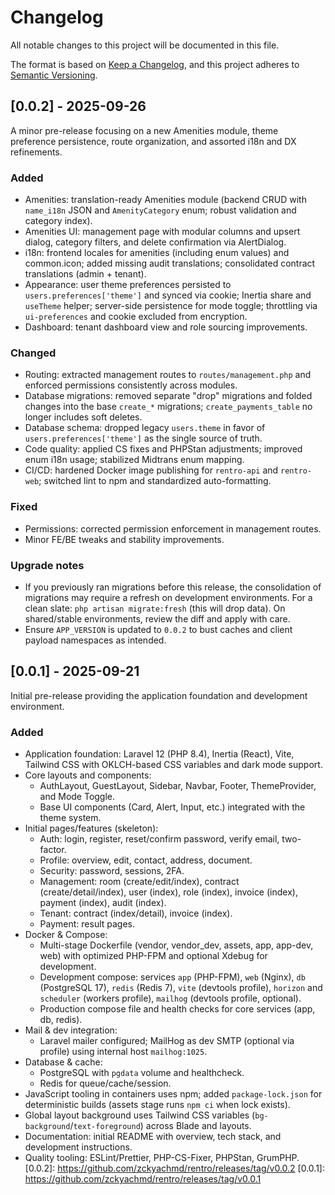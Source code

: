 # Changelog

All notable changes to this project will be documented in this file.

The format is based on [Keep a Changelog](https://keepachangelog.com/en/1.1.0/),
and this project adheres to [Semantic Versioning](https://semver.org/spec/v2.0.0.html).

## [0.0.2] - 2025-09-26

A minor pre-release focusing on a new Amenities module, theme preference persistence, route organization, and assorted i18n and DX refinements.

### Added

- Amenities: translation-ready Amenities module (backend CRUD with `name_i18n` JSON and `AmenityCategory` enum; robust validation and category index).
- Amenities UI: management page with modular columns and upsert dialog, category filters, and delete confirmation via AlertDialog.
- i18n: frontend locales for amenities (including enum values) and common.icon; added missing audit translations; consolidated contract translations (admin + tenant).
- Appearance: user theme preferences persisted to `users.preferences['theme']` and synced via cookie; Inertia share and `useTheme` helper; server-side persistence for mode toggle; throttling via `ui-preferences` and cookie excluded from encryption.
- Dashboard: tenant dashboard view and role sourcing improvements.

### Changed

- Routing: extracted management routes to `routes/management.php` and enforced permissions consistently across modules.
- Database migrations: removed separate "drop" migrations and folded changes into the base `create_*` migrations; `create_payments_table` no longer includes soft deletes.
- Database schema: dropped legacy `users.theme` in favor of `users.preferences['theme']` as the single source of truth.
- Code quality: applied CS fixes and PHPStan adjustments; improved enum i18n usage; stabilized Midtrans enum mapping.
- CI/CD: hardened Docker image publishing for `rentro-api` and `rentro-web`; switched lint to npm and standardized auto-formatting.

### Fixed

- Permissions: corrected permission enforcement in management routes.
- Minor FE/BE tweaks and stability improvements.

### Upgrade notes

- If you previously ran migrations before this release, the consolidation of migrations may require a refresh on development environments. For a clean slate: `php artisan migrate:fresh` (this will drop data). On shared/stable environments, review the diff and apply with care.
- Ensure `APP_VERSION` is updated to `0.0.2` to bust caches and client payload namespaces as intended.

## [0.0.1] - 2025-09-21

Initial pre-release providing the application foundation and development environment.

### Added

- Application foundation: Laravel 12 (PHP 8.4), Inertia (React), Vite, Tailwind CSS with OKLCH-based CSS variables and dark mode support.
- Core layouts and components:
  - AuthLayout, GuestLayout, Sidebar, Navbar, Footer, ThemeProvider, and Mode Toggle.
  - Base UI components (Card, Alert, Input, etc.) integrated with the theme system.
- Initial pages/features (skeleton):
  - Auth: login, register, reset/confirm password, verify email, two-factor.
  - Profile: overview, edit, contact, address, document.
  - Security: password, sessions, 2FA.
  - Management: room (create/edit/index), contract (create/detail/index), user (index), role (index), invoice (index), payment (index), audit (index).
  - Tenant: contract (index/detail), invoice (index).
  - Payment: result pages.
- Docker & Compose:
  - Multi-stage Dockerfile (vendor, vendor_dev, assets, app, app-dev, web) with optimized PHP-FPM and optional Xdebug for development.
  - Development compose: services `app` (PHP-FPM), `web` (Nginx), `db` (PostgreSQL 17), `redis` (Redis 7), `vite` (devtools profile), `horizon` and `scheduler` (workers profile), `mailhog` (devtools profile, optional).
  - Production compose file and health checks for core services (app, db, redis).
- Mail & dev integration:
  - Laravel mailer configured; MailHog as dev SMTP (optional via profile) using internal host `mailhog:1025`.
- Database & cache:
  - PostgreSQL with `pgdata` volume and healthcheck.
  - Redis for queue/cache/session.
- JavaScript tooling in containers uses npm; added `package-lock.json` for deterministic builds (assets stage runs `npm ci` when lock exists).
- Global layout background uses Tailwind CSS variables (`bg-background`/`text-foreground`) across Blade and layouts.
- Documentation: initial README with overview, tech stack, and development instructions.
- Quality tooling: ESLint/Prettier, PHP-CS-Fixer, PHPStan, GrumPHP.
[0.0.2]: https://github.com/zckyachmd/rentro/releases/tag/v0.0.2
[0.0.1]: https://github.com/zckyachmd/rentro/releases/tag/v0.0.1

